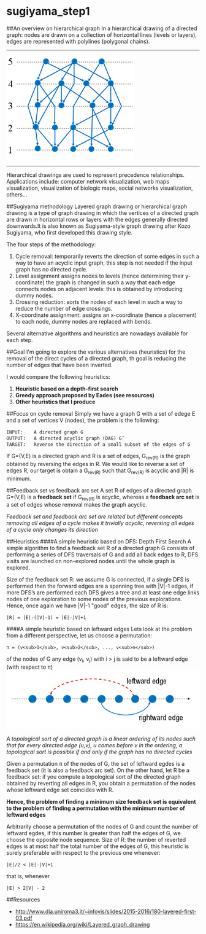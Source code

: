 # sugiyama_step1

##An overview on hierarchical graph
In a hierarchical drawing of a directed graph: nodes are drawn on a collection of horizontal lines (levels or layers), edges are represented with polylines (polygonal chains).

----------------------

![Alt text](img/hg.png?raw=true "an example of hierarchical graph")

----------------------

Hierarchical drawings are used to represent precedence relationships. Applications include: computer network visualization, web maps visualization, visualization of biologic maps, social networks visualization, others...

##Sugiyama methodology
Layered graph drawing or hierarchical graph drawing is a type of graph drawing in which the vertices of a directed graph are drawn in horizontal rows or layers with the edges generally directed downwards.It is also known as Sugiyama-style graph drawing after Kozo Sugiyama, who first developed this drawing style.

The four steps of the methodology:

1. Cycle removal: temporarily reverts the direction of some edges in such a way to have an acyclic input graph, this step is not needed if the input graph has no directed cycle.
2. Level assignment assigns nodes to levels (hence determining their y-coordinate) the graph is changed in such a way that each edge connects nodes on adjacent levels: this is obtained by introducing dummy nodes.
3. Crossing reduction: sorts the nodes of each level in such a way to reduce the number of edge crossings.
4. X-coordinate assignment: assigns an x-coordinate (hence a placement) to each node, dummy nodes are replaced with bends.

Several alternative algorithms and heuristics are nowadays available for each step.

##Goal
I'm going to explore the various alternatives (heuristics) for the removal of the direct cycles of a directed graph, th goal is reducing the number of edges that have been inverted.

I would compare the following heuristics:

1. **Heuristic based on a depth-first search**
2. **Greedy approach proposed by Eades (see resources)**
3. **Other heuristics that I produce**

##Focus on cycle removal
Simply we have a graph G with a set of edege E and a set of vertices V (nodes), the problem is the following:

```
INPUT:    A directed graph G
OUTPUT:   A directed acyclic graph (DAG) G’
TARGET:   Reverse the direction of a small subset of the edges of G
```

If G=(V,E) is a directed graph and R is a set of edges, G<sub>rev(R)</sub> is the graph obtained by reversing the edges in R. We would like to reverse a set of edges R, our target is obtain a G<sub>rev(R)</sub> such that G<sub>rev(R)</sub> is acyclic and |R| is minimum.

##Feedback set vs feedback arc set
A set R of edges of a directed graph G=(V,E) is a **feedback set** if G<sub>rev(R)</sub> is acyclic, whereas a **feedback arc set** is a set of edges whose removal makes the graph acyclic.

*Feedback set and feedback arc set are related but different concepts removing all edges of a cycle makes it trivially acyclic, reversing all edges of a cycle only changes its direction*

##Heuristics
####A simple heuristic based on DFS: Depth First Search
A simple algorithm to find a feedback set R of a directed graph G consists of performing a series of DFS traversals of G and add all back 
edges to R, DFS visits are launched on non-explored nodes until the whole graph is explored.

Size of the feedback set R: we assume G is connected, if a single DFS is performed then the forward edges are a spanning tree with |V|-1 edges, if more DFS’s are performed each DFS gives a tree and at least one edge links nodes of one exploration to some nodes of the previous explorations. Hence, once again we have |V|-1 "good" edges, the size of R is:
```
|R| = |E|-(|V|-1) = |E|-|V|+1
```

####A simple heuristic based on leftward edges
Lets look at the problem from a different perspective, let us choose a permutation:
```
π = (v<sub>1</sub>, v<sub>2</sub>, ..., v<sub>n</sub>)
``` 
of the nodes of G any edge (v<sub>i</sub>, v<sub>j</sub>) with i > j is said to be a leftward edge (with respect to π)
![Alt text](img/dfs.png?raw=true "dfs approach")

*A topological sort of a directed graph is a linear ordering of its nodes such that for every directed edge (u,v), u comes before v in the ordering, a topological sort is possible if and only if the graph has no directed cycles*

Given a permutation π of the nodes of G, the set of leftward egdes is a feedback set (it is also a feedback arc set). On the other hand, let R be a feedback set: if you compute a topological sort of the directed graph obtained by reverting all edges in R, you obtain a permutation of the nodes whose leftward edge set coincides with R. 

**Hence, the problem of finding a minimum size feedback set is equivalent to the problem of finding a permutation with the minimum number of leftward edges**


Arbitrarily choose a permutation of the nodes of G and count the number of leftward egdes, if this number is greater than half the edges of G, we choose the opposite node sequence.
Size of R: the number of reverted edges is at most half the total number of the edges of G, this heuristic is surely preferable with respect to the previous one whenever: 
``` 
|E|/2 < |E|-|V|+1
``` 
that is, whenever
```
|E| > 2|V| - 2
```

##Resources

- http://www.dia.uniroma3.it/~infovis/slides/2015-2016/180-layered-first-03.pdf
- https://en.wikipedia.org/wiki/Layered_graph_drawing
